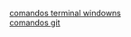 [comandos terminal windowns](https://www.uniaogeek.com.br/guia-de-comandos-cmd-terminal-do-windows/)  
[comandos git](https://gist.github.com/leocomelli/2545add34e4fec21ec16)  
